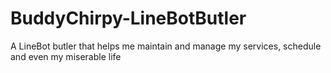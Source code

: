 # BuddyChirpy-LineBotButler
A LineBot butler that helps me maintain and manage my services, schedule and even my miserable life
